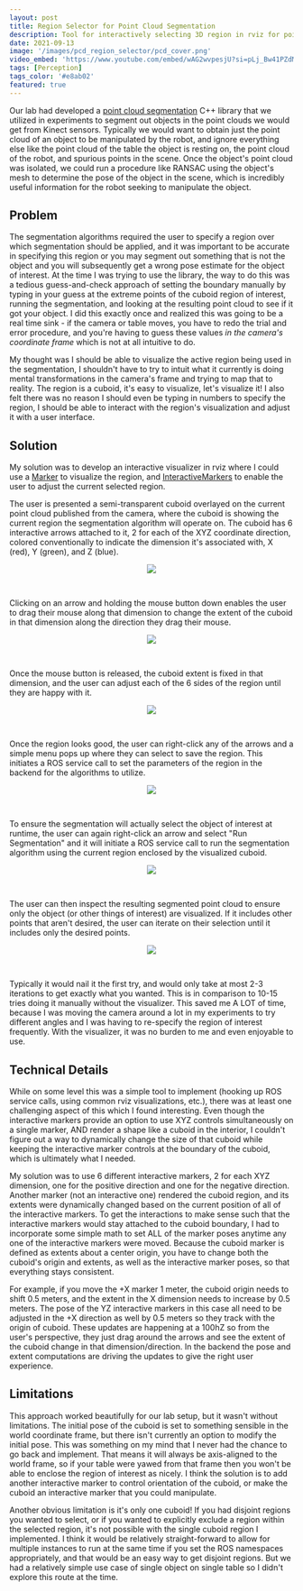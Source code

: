 ```yaml
---
layout: post
title: Region Selector for Point Cloud Segmentation
description: Tool for interactively selecting 3D region in rviz for point cloud segmentation.
date: 2021-09-13
image: '/images/pcd_region_selector/pcd_cover.png'
video_embed: 'https://www.youtube.com/embed/wAG2wvpesjU?si=pLj_Bw41PZdMpxXT'
tags: [Perception]
tags_color: '#e8ab02'
featured: true
---
```


Our lab had developed a [point cloud segmentation](https://bitbucket.org/robot-learning/point_cloud_segmentation/src/main/) C++ library that we utilized in experiments to segment out objects in the point clouds we would get from Kinect sensors. Typically we would want to obtain just the point cloud of an object to be manipulated by the robot, and ignore everything else like the point cloud of the table the object is resting on, the point cloud of the robot, and spurious points in the scene. Once the object's point cloud was isolated, we could run a procedure like RANSAC using the object's mesh to determine the pose of the object in the scene, which is incredibly useful information for the robot seeking to manipulate the object.

## Problem

The segmentation algorithms required the user to specify a region over which segmentation should be applied, and it was important to be accurate in specifying this region or you may segment out something that is not the object and you will subsequently get a wrong pose estimate for the object of interest. At the time I was trying to use the library, the way to do this was a tedious guess-and-check approach of setting the boundary manually by typing in your guess at the extreme points of the cuboid region of interest, running the segmentation, and looking at the resulting point cloud to see if it got your object. I did this exactly once and realized this was going to be a real time sink - if the camera or table moves, you have to redo the trial and error procedure, and you're having to guess these values _in the camera's coordinate frame_ which is not at all intuitive to do.

My thought was I should be able to visualize the active region being used in the segmentation, I shouldn't have to try to intuit what it currently is doing mental transformations in the camera's frame and trying to map that to reality. The region is a cuboid, it's easy to visualize, let's visualize it! I also felt there was no reason I should even be typing in numbers to specify the region, I should be able to interact with the region's visualization and adjust it with a user interface.

## Solution

My solution was to develop an interactive visualizer in rviz where I could use a [Marker](http://wiki.ros.org/rviz/Tutorials/Markers%3A%20Basic%20Shapes) to visualize the region, and [InteractiveMarkers](http://wiki.ros.org/rviz/Tutorials/Interactive%20Markers%3A%20Getting%20Started) to enable the user to adjust the current selected region.  

The user is presented a semi-transparent cuboid overlayed on the current point cloud published from the camera, where the cuboid is showing the current region the segmentation algorithm will operate on. The cuboid has 6 interactive arrows attached to it, 2 for each of the XYZ coordinate direction, colored conventionally to indicate the dimension it's associated with, X (red), Y (green), and Z (blue). 

<center><img src="/images/pcd_region_selector/pcd_scene.png" style="padding: 0px 10px 30px 10px;"></center>

Clicking on an arrow and holding the mouse button down enables the user to drag their mouse along that dimension to change the extent of the cuboid in that dimension along the direction they drag their mouse.

<center><img src="/images/pcd_region_selector/pcd_drag_arrow.png" style="padding: 0px 10px 30px 10px;"></center>

Once the mouse button is released, the cuboid extent is fixed in that dimension, and the user can adjust each of the 6 sides of the region until they are happy with it.

<center><img src="/images/pcd_region_selector/pcd_set_region.png" style="padding: 0px 10px 30px 10px;"></center>

Once the region looks good, the user can right-click any of the arrows and a simple menu pops up where they can select to save the region. This initiates a ROS service call to set the parameters of the region in the backend for the algorithms to utilize. 

<center><img src="/images/pcd_region_selector/pcd_save_region.png" style="padding: 0px 10px 30px 10px;"></center>

To ensure the segmentation will actually select the object of interest at runtime, the user can again right-click an arrow and select "Run Segmentation" and it will initiate a ROS service call to run the segmentation algorithm using the current region enclosed by the visualized cuboid. 

<center><img src="/images/pcd_region_selector/pcd_run_segmentation.png" style="padding: 0px 10px 30px 10px;"></center>

The user can then inspect the resulting segmented point cloud to ensure only the object (or other things of interest) are visualized. If it includes other points that aren't desired, the user can iterate on their selection until it includes only the desired points. 

<center><img src="/images/pcd_region_selector/pcd_show_segmentation.png" style="padding: 0px 10px 30px 10px;"></center>

Typically it would nail it the first try, and would only take at most 2-3 iterations to get exactly what you wanted. This is in comparison to 10-15 tries doing it manually without the visualizer. This saved me A LOT of time, because I was moving the camera around a lot in my experiments to try different angles and I was having to re-specify the region of interest frequently. With the visualizer, it was no burden to me and even enjoyable to use.

## Technical Details

While on some level this was a simple tool to implement (hooking up ROS service calls, using common rviz visualizations, etc.), there was at least one challenging aspect of this which I found interesting. Even though the interactive markers provide an option to use XYZ controls simultaneously on a single marker, AND render a shape like a cuboid in the interior, I couldn't figure out a way to dynamically change the size of that cuboid while keeping the interactive marker controls at the boundary of the cuboid, which is ultimately what I needed.

My solution was to use 6 different interactive markers, 2 for each XYZ dimension, one for the positive direction and one for the negative direction. Another marker (not an interactive one) rendered the cuboid region, and its extents were dynamically changed based on the current position of all of the interactive markers. To get the interactions to make sense such that the interactive markers would stay attached to the cuboid boundary, I had to incorporate some simple math to set ALL of the marker poses anytime any one of the interactive markers were moved. Because the cuboid marker is defined as extents about a center origin, you have to change both the cuboid's origin and extents, as well as the interactive marker poses, so that everything stays consistent.

For example, if you move the +X marker 1 meter, the cuboid origin needs to shift 0.5 meters, and the extent in the X dimension needs to increase by 0.5 meters. The pose of the YZ interactive markers in this case all need to be adjusted in the +X direction as well by 0.5 meters so they track with the origin of cuboid. These updates are happening at a 100hZ so from the user's perspective, they just drag around the arrows and see the extent of the cuboid change in that dimension/direction. In the backend the pose and extent computations are driving the updates to give the right user experience.


## Limitations

This approach worked beautifully for our lab setup, but it wasn't without limitations. The initial pose of the cuboid is set to something sensible in the world coordinate frame, but there isn't currently an option to modify the initial pose. This was something on my mind that I never had the chance to go back and implement. That means it will always be axis-aligned to the world frame, so if your table were yawed from that frame then you won't be able to enclose the region of interest as nicely. I think the solution is to add another interactive marker to control orientation of the cuboid, or make the cuboid an interactive marker that you could manipulate.

Another obvious limitation is it's only one cuboid! If you had disjoint regions you wanted to select, or if you wanted to explicitly exclude a region within the selected region, it's not possible with the single cuboid region I implemented. I think it would be relatively straight-forward to allow for multiple instances to run at the same time if you set the ROS namespaces appropriately, and that would be an easy way to get disjoint regions. But we had a relatively simple use case of single object on single table so I didn't explore this route at the time.
